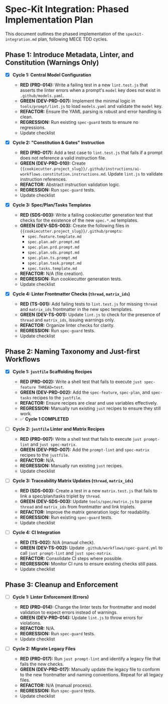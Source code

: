 # Spec-Kit Integration: Phased Implementation Plan

This document outlines the phased implementation of the `speckit-integration.md` plan, following MECE TDD cycles.

## Phase 1: Introduce Metadata, Linter, and Constitution (Warnings Only)

- [x] **Cycle 1: Central Model Configuration**
    -   **RED (PRD-014):** Write a failing test in a new `lint.test.js` that asserts the linter errors when a prompt's `model` key does not exist in `.github/models.yaml`.
    -   **GREEN (DEV-PRD-007):** Implement the minimal logic in `tools/prompt/lint.js` to load `models.yaml` and validate the `model` key.
    -   **REFACTOR:** Ensure the YAML parsing is robust and error handling is clean.
    -   **REGRESSION:** Run existing `spec-guard` tests to ensure no regressions.
    - Update checklist

- [x] **Cycle 2: "Constitution & Gates" Instruction**
    -   **RED (PRD-017):** Add a test case to `lint.test.js` that fails if a prompt does not reference a valid instruction file.
    -   **GREEN (DEV-PRD-010):** Create `{{cookiecutter.project_slug}}/.github/instructions/ai-workflows.constitution.instructions.md`. Update `lint.js` to validate instruction references.
    -   **REFACTOR:** Abstract instruction validation logic.
    -   **REGRESSION:** Run `spec-guard` tests.
    - Update checklist

- [x] **Cycle 3: Spec/Plan/Tasks Templates**
    -   **RED (SDS-003):** Write a failing cookiecutter generation test that checks for the existence of the new `spec.*.md` templates.
    -   **GREEN (DEV-SDS-003):** Create the following files in `{{cookiecutter.project_slug}}/.github/prompts`:
        -   `spec.feature.template.md`
        -   `spec.plan.adr.prompt.md`
        -   `spec.plan.prd.prompt.md`
        -   `spec.plan.sds.prompt.md`
        -   `spec.plan.ts.prompt.md`
        -   `spec.plan.task.prompt.md`
        -   `spec.tasks.template.md`
    -   **REFACTOR:** N/A (file creation).
    -   **REGRESSION:** Run cookiecutter generation tests.
    - Update checklist

- [x] **Cycle 4: Linter Frontmatter Checks (`thread`, `matrix_ids`)**
    -   **RED (TS-001):** Add failing tests to `lint.test.js` for missing `thread` and `matrix_ids` frontmatter in the new spec templates.
    -   **GREEN (DEV-TS-001):** Update `lint.js` to check for the presence of `thread` and `matrix_ids`, issuing warnings only.
    -   **REFACTOR:** Organize linter checks for clarity.
    -   **REGRESSION:** Run `spec-guard` tests.
    - Update checklist

## Phase 2: Naming Taxonomy and Just-first Workflows

- [x] **Cycle 1: `justfile` Scaffolding Recipes**
    -   **RED (PRD-002):** Write a shell test that fails to execute `just spec-feature THREAD=test`.
    -   **GREEN (DEV-PRD-002):** Add the `spec-feature`, `spec-plan`, and `spec-tasks` recipes to the `justfile`.
    -   **REFACTOR:** Ensure recipes are clear and use variables effectively.
    -   **REGRESSION:** Manually run existing `just` recipes to ensure they still work.
    - ✅ **Cycle 1 COMPLETED**

- [ ] **Cycle 2: `justfile` Linter and Matrix Recipes**
    -   **RED (PRD-007):** Write a shell test that fails to execute `just prompt-lint` and `just spec-matrix`.
    -   **GREEN (DEV-PRD-007):** Add the `prompt-lint` and `spec-matrix` recipes to the `justfile`.
    -   **REFACTOR:** N/A.
    -   **REGRESSION:** Manually run existing `just` recipes.
    - Update checklist

- [ ] **Cycle 3: Traceability Matrix Updates (`thread`, `matrix_ids`)**
    -   **RED (SDS-003):** Create a test in a new `matrix.test.js` that fails to link a spec/plan/tasks triplet by `thread`.
    -   **GREEN (DEV-SDS-003):** Update `tools/spec/matrix.js` to parse `thread` and `matrix_ids` from frontmatter and link triplets.
    -   **REFACTOR:** Improve the matrix generation logic for readability.
    -   **REGRESSION:** Run existing `spec-guard` tests.
    - Update checklist

- [ ] **Cycle 4: CI Integration**
    -   **RED (TS-002):** N/A (manual check).
    -   **GREEN (DEV-TS-002):** Update `.github/workflows/spec-guard.yml` to call `just prompt-lint` and `just spec-matrix`.
    -   **REFACTOR:** Consolidate CI steps where possible.
    -   **REGRESSION:** Monitor CI runs to ensure existing checks still pass.
    - Update checklist

## Phase 3: Cleanup and Enforcement

- [ ] **Cycle 1: Linter Enforcement (Errors)**
    -   **RED (PRD-014):** Change the linter tests for frontmatter and model validation to expect errors instead of warnings.
    -   **GREEN (DEV-PRD-014):** Update `lint.js` to throw errors for violations.
    -   **REFACTOR:** N/A.
    -   **REGRESSION:** Run `spec-guard` tests.
    - Update checklist

- [ ] **Cycle 2: Migrate Legacy Files**
    -   **RED (PRD-017):** Run `just prompt-lint` and identify a legacy file that fails the new checks.
    -   **GREEN (DEV-PRD-017):** Manually update the legacy file to conform to the new frontmatter and naming conventions. Repeat for all legacy files.
    -   **REFACTOR:** N/A (manual process).
    -   **REGRESSION:** Run `spec-guard` tests.
    - Update checklist
